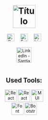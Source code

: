 <h1 align="center">
	<img src="https://img.shields.io/badge/KRUGER-FF9016.svg?style=for-the-badge&label=Front-End%20Challenge&logoColor=white" title="Título del Proyecto" height="75" />
</h1>

<div align="center">
	<a href="https://github.com/svillacreses/front-end-challenge/graphs/contributors"><img src="https://img.shields.io/github/contributors/svillacreses/front-end-challenge.svg?style=for-the-badge&label=Contribuciones&labelColor=364039&color=769c81" title="Contribuciones" height="25" /></a>&#160;&#160;&#160;&#160;
	<a href="https://github.com/svillacreses/front-end-challenge/stargazers"><img src="https://img.shields.io/github/stars/svillacreses/front-end-challenge.svg?style=for-the-badge&label=Estrellas&labelColor=364039&color=769c81" title="Estrellas" height="25" /></a>&#160;&#160;&#160;&#160;
	<a href="https://github.com/svillacreses/front-end-challenge/stargazers"><img src="https://img.shields.io/github/license/svillacreses/front-end-challenge.svg?style=for-the-badge&label=Licencia&labelColor=364039&color=769c81" title="Licencia" height="25" /></a>
	<br><br>
	<a href="https://linkedin.com/in/svillacreses" style="margin-left:auto;"><img src="https://img.shields.io/badge/LinkedIn-0077B5.svg?style=for-the-badge&logo=linkedin&logoColor=white" title="LinkedIn - Santiago Villacreses" height="50" /></a>
	<br><br>
	<h2>Used Tools:</h2>
	<a href="https://es.reactjs.org/"><img src="https://img.shields.io/badge/React-20232A?style=for-the-badge&logo=react&logoColor=61DAFB" title="React v18" height="40" /></a>
	<a href="https://v5.reactrouter.com/"><img src="https://img.shields.io/badge/React_Router-252525?style=for-the-badge&logo=react-router&logoColor=E94949" title="React Router" height="40" /></a>
	<a href="https://mui.com/"><img src="https://img.shields.io/badge/Material%20UI-0A1929?style=for-the-badge&logo=mui&logoColor=007FFF" title="MUI" height="40" /></a>
	<br>
	<a href="https://fontawesome.com/"><img src="https://img.shields.io/badge/Font_Awesome-001C40?style=for-the-badge&logo=fontawesome&logoColor=74C0FC" title="Font Awesome Icons" height="40" /></a>
	<a href="https://getbootstrap.com/"><img src="https://img.shields.io/badge/Bootstrap-563D7C?style=for-the-badge&logo=bootstrap&logoColor=white" title="Bootstrap" height="40" /></a>
</div>

